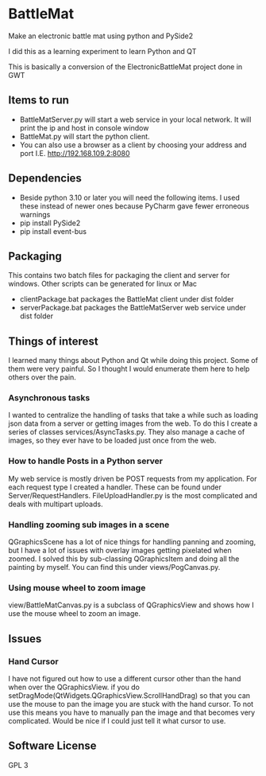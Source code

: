# BattleMat

Make an electronic battle mat using python and PySide2

I did this as a learning experiment to learn Python and QT

This is basically a conversion of the ElectronicBattleMat project done in GWT

## Items to run
- BattleMatServer.py will start a web service in your local network.
  It will print the ip and host in console window
- BattleMat.py will start the python client.
- You can also use a browser as a client by choosing your address and port I.E. http://192.168.109.2:8080


## Dependencies
- Beside python 3.10 or later you will need the following items.
    I used these instead of newer ones because PyCharm gave fewer erroneous warnings
- pip install PySide2 
- pip install event-bus
## Packaging
This contains two batch files for packaging the client and server for windows.
Other scripts can be generated for linux or Mac
- clientPackage.bat packages the BattleMat client under dist folder
- serverPackage.bat packages the BattleMatServer web service under dist folder

## Things of interest
I learned many things about Python and Qt while doing this project. Some of them were very painful.
So I thought I would enumerate them here to help others over the pain.

###  Asynchronous tasks
I wanted to centralize the handling of tasks
that take a while such as loading json data from a server or getting
images from the web. To do this I create a series of classes services/AsyncTasks.py.
They also manage a cache of images, so they ever have to be loaded just once from the web.
### How to handle Posts in a Python server
My web service is mostly driven be POST requests from my application.
For each request type I created a handler. These can be found under Server/RequestHandlers.
FileUploadHandler.py is the most complicated and deals with multipart uploads.
### Handling zooming sub images in a scene
QGraphicsScene has a lot of nice things for handling panning and zooming, but I have a lot of
issues with overlay images getting pixelated when zoomed. I solved this by sub-classing QGraphicsItem
and doing all the painting by myself. You can find this under views/PogCanvas.py.
### Using mouse wheel to zoom image
view/BattleMatCanvas.py is a subclass of QGraphicsView and shows how I use the mouse wheel to zoom an image.

## Issues
### Hand Cursor
I have not figured out how to use a different cursor other than the hand when over the QGraphicsView.
if you do setDragMode(QtWidgets.QGraphicsView.ScrollHandDrag) so that you can use the mouse
to pan the image you are stuck with the hand cursor. To not use this means you have to manually pan
the image and that becomes very complicated. Would be nice if I could just tell it what cursor to use.

## Software License
GPL 3
